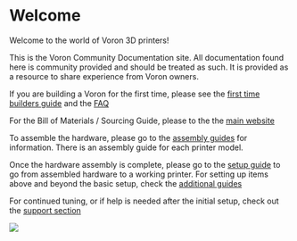 # Welcome

Welcome to the world of Voron 3D printers!

This is the Voron Community Documentation site. All documentation found here is community provided and should be treated as such. It is provided as a resource to share experience from Voron owners.

If you are building a Voron for the first time, please see the [first time builders guide](./first_time_guide.md) and the [FAQ](./faq.md)

For the Bill of Materials / Sourcing Guide, please to the the [main website](http://vorondesign.com)

To assemble the hardware, please go to the [assembly guides](./assembly) for information.  There is an assembly guide for each printer model.

Once the hardware assembly is complete, please go to the [setup guide](./setup/README.md) to go from assembled hardware to a working printer. For setting up items above and beyond the basic setup, check the [additional guides](./setup/additional/README.md)

For continued tuning, or if help is needed after the initial setup, check out the [support section](./support/README.md)

![](./support/images/V2-beauty-shot.jpg)